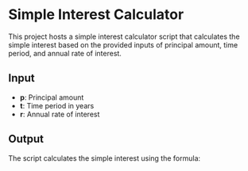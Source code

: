 # Simple Interest Calculator

This project hosts a simple interest calculator script that calculates the simple interest based on the provided inputs of principal amount, time period, and annual rate of interest.

## Input

- **p**: Principal amount
- **t**: Time period in years
- **r**: Annual rate of interest

## Output

The script calculates the simple interest using the formula:
